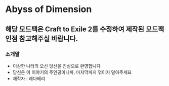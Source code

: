 # Abyss of Dimension

## 해당 모드팩은 Craft to Exile 2를 수정하여 제작된 모드팩인점 참고해주실 바랍니다.

### 소개말
- 이상한 나라의 오신 당신을 진심으로 환영합니다
- 당신은 이 이야기의 주인공이니까, 마지막까지 꺾이지 말아주세요
- 제작자 : 레다베리
